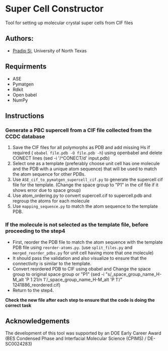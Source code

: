 # Super Cell Constructor
Tool for setting up molecular crystal super cells from CIF files

## Authors:
- [Pradip Si](https://www.valsson.info/members/pradip-si), University of North Texas

## Requirments
- ASE
- Pymatgen
- Rdkit
- Open babel 
- NumPy

## Instructions 

### Generate a PBC supercell from a CIF file collected from the CCDC database
1. Save the CIF files for all polymorphs as PDB and add missing Hs if required ( `obabel file.pdb -O file.pdb -h`) using openbabel and delete CONECT lines (sed -i '/^CONECT/d' input.pdb)
3. Select one as a template (preferably choose unit cell has one molecule and the PDB with a unique atom sequence) that will be used to match the atom sequence for other PDBs.
4. Use `ASE_cif_to_pymatgen_supercell_cif.py` to generate the supercell cif file for the template. (Change the space group to "P1" in the cif file if it shows error due to space group) 
5. Use atom_ordering.py to convert supercell.cif to supercell.pdb and regroup the atoms for each molecule 
6. Use `mapping_sequence.py` to match the atom sequence to the template PDB. 

### If the molecule is not selected as the template file, before proceeding to the step4

- First, reorder the PDB file to match the atom sequence with the template PDB file using `reorder-atoms.py`. (use `split_files.py` and `merged_reorder_pdbs.py` for unit cell having more that one molecule)
- It should pass the validation and also visualize to ensure that the connectivity is similar to the template.
- Convert reordered PDB to CIF using obabel and Change the space group to original space group or "P1" (sed -i "s/_space_group_name_H-M_alt 'P 1 21\/n 1'/_space_group_name_H-M_alt 'P 1'/" 1241886_reordered.cif)
- Return to the step4.


**Check the new file after each step to ensure that the code is doing the correct task**

## Acknowledgements
The development of this tool was supported by an DOE Early Career Award (BES Condensed Phase and Interfacial Molecular Science (CPIMS) / DE-SC0024283)

